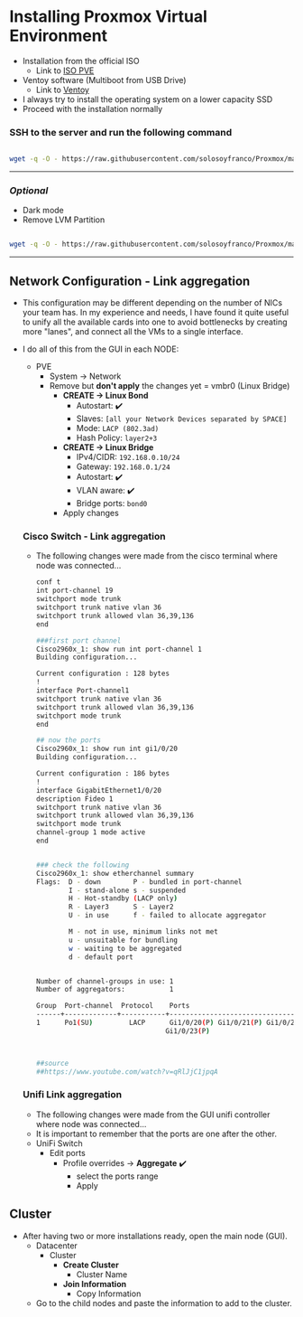 # Installing Proxmox Virtual Environment

* Installation from the official ISO
  * Link to [ISO PVE](https://www.proxmox.com/en/downloads/category/iso-images-pve)
* Ventoy software (Multiboot from USB Drive)
  * Link to [Ventoy](https://www.ventoy.net/en/download.html)
* I always try to install the operating system on a lower capacity SSD
* Proceed with the installation normally
  


### SSH to the server and run the following command


```bash

wget -q -O - https://raw.githubusercontent.com/solosoyfranco/Proxmox/main/01_Install/start.sh | bash

```

---

### *Optional*

* Dark mode
* Remove LVM Partition

```bash

wget -q -O - https://raw.githubusercontent.com/solosoyfranco/Proxmox/main/01_Install/optional.sh | bash

```
---

## Network Configuration - Link aggregation
* This configuration may be different depending on the number of NICs your team has. In my experience and needs, I have found it quite useful to unify all the available cards into one to avoid bottlenecks by creating more "lanes", and connect all the VMs to a single interface.
* I do all of this from the GUI in each NODE:
  * PVE
    * System -> Network
    * Remove but **don't apply** the changes yet = vmbr0 (Linux Bridge)
      * **CREATE -> Linux Bond**
        * Autostart: :heavy_check_mark:
        * Slaves: `[all your Network Devices separated by SPACE]`
        * Mode: `LACP (802.3ad)`
        * Hash Policy: `layer2+3`
      * **CREATE -> Linux Bridge**
        * IPv4/CIDR: `192.168.0.10/24`
        * Gateway: `192.168.0.1/24`
        * Autostart: :heavy_check_mark:
        * VLAN aware: :heavy_check_mark:
        * Bridge ports: `bond0`
      * Apply changes
  ### Cisco Switch - Link aggregation
  * The following changes were made from the cisco terminal where node was connected...
    ```bash
    conf t
    int port-channel 19
    switchport mode trunk
    switchport trunk native vlan 36
    switchport trunk allowed vlan 36,39,136
    end

    ###first port channel
    Cisco2960x_1: show run int port-channel 1
    Building configuration...

    Current configuration : 128 bytes
    !
    interface Port-channel1
    switchport trunk native vlan 36
    switchport trunk allowed vlan 36,39,136
    switchport mode trunk
    end

    ## now the ports
    Cisco2960x_1: show run int gi1/0/20      
    Building configuration...

    Current configuration : 186 bytes
    !
    interface GigabitEthernet1/0/20
    description Fideo 1
    switchport trunk native vlan 36
    switchport trunk allowed vlan 36,39,136
    switchport mode trunk
    channel-group 1 mode active
    end


    ### check the following
    Cisco2960x_1: show etherchannel summary 
    Flags:  D - down        P - bundled in port-channel
            I - stand-alone s - suspended
            H - Hot-standby (LACP only)
            R - Layer3      S - Layer2
            U - in use      f - failed to allocate aggregator

            M - not in use, minimum links not met
            u - unsuitable for bundling
            w - waiting to be aggregated
            d - default port


    Number of channel-groups in use: 1
    Number of aggregators:           1

    Group  Port-channel  Protocol    Ports
    ------+-------------+-----------+-----------------------------------------------
    1      Po1(SU)         LACP      Gi1/0/20(P) Gi1/0/21(P) Gi1/0/22(P) 
                                    Gi1/0/23(P)



    ##source
    ##https://www.youtube.com/watch?v=qRlJjC1jpqA

    ```

  ### Unifi Link aggregation
    * The following changes were made from the GUI unifi controller where node was connected...
    * It is important to remember that the ports are one after the other.
    * UniFi Switch
      * Edit ports
        * Profile overrides -> **Aggregate** :heavy_check_mark:
          * select the ports range
          * Apply



## Cluster
* After having two or more installations ready, open the main node (GUI).
  * Datacenter
    * Cluster
      * **Create Cluster**
        * Cluster Name
      * **Join Information**
        * Copy Information
  * Go to the child nodes and paste the information to add to the cluster.
 
